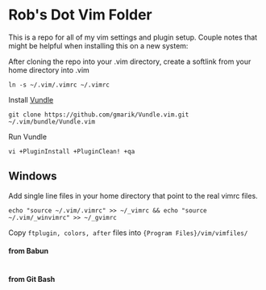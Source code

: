 # Rob's Dot Vim Folder

This is a repo for all of my vim settings and plugin setup. Couple notes that might be helpful when installing this on a new system:

After cloning the repo into your .vim directory, create a softlink from your home directory into .vim
```
ln -s ~/.vim/.vimrc ~/.vimrc
```

Install [Vundle](https://github.com/gmarik/vundle)
```
git clone https://github.com/gmarik/Vundle.vim.git ~/.vim/bundle/Vundle.vim
```

Run Vundle
```
vi +PluginInstall +PluginClean! +qa
```

## Windows

Add single line files in your home directory that point to the real vimrc files.

```
echo "source ~/.vim/.vimrc" >> ~/_vimrc && echo "source ~/.vim/_winvimrc" >> ~/_gvimrc
```

Copy `ftplugin, colors, after` files into `{Program Files}/vim/vimfiles/`

#### from Babun
```

```


#### from Git Bash
